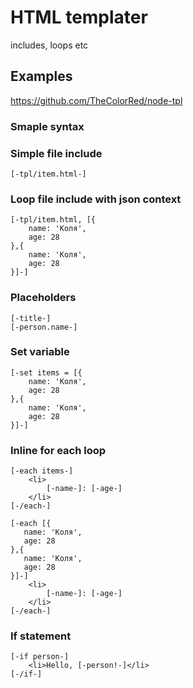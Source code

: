 # HTML templater

includes, loops etc

## Examples
https://github.com/TheColorRed/node-tpl

### Smaple syntax

### Simple file include

`[-tpl/item.html-]`

### Loop file include with json context

```
[-tpl/item.html, [{
    name: 'Коля',
    age: 28
},{
    name: 'Коля',
    age: 28
}]-]
```

### Placeholders

```
[-title-]
[-person.name-]
```

### Set variable
```
[-set items = [{
    name: 'Коля',
    age: 28
},{
    name: 'Коля',
    age: 28
}]-]
```

### Inline for each loop
```
[-each items-]
    <li>
        [-name-]: [-age-]
    </li>
[-/each-]
```
```
[-each [{
   name: 'Коля',
   age: 28
},{
   name: 'Коля',
   age: 28
}]-]
    <li>
        [-name-]: [-age-]
    </li>
[-/each-]
```

### If statement
```
[-if person-]
    <li>Hello, [-person!-]</li>
[-/if-]
```
